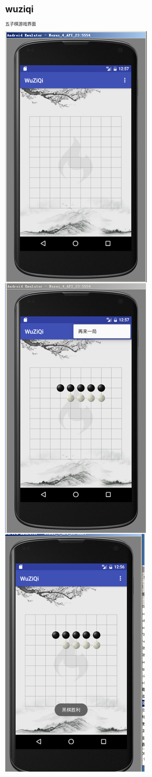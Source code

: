 # wuziqi
五子棋游戏界面

![image](https://github.com/lvwe/wuziqi/blob/master/imgs/jiemian.PNG)
![image](https://github.com/lvwe/wuziqi/blob/master/imgs/black.PNG)
![image](https://github.com/lvwe/wuziqi/blob/master/imgs/zai.PNG)
